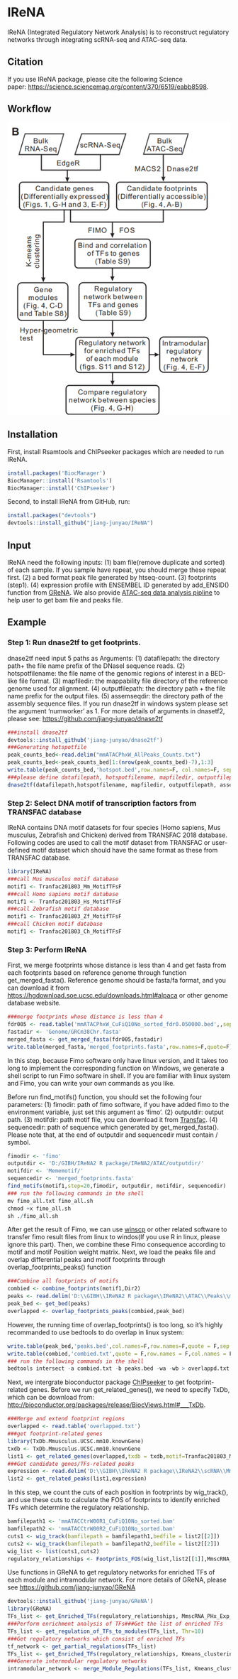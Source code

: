 
<!-- README.md is generated from README.Rmd. Please edit that file -->

# IReNA

<!-- badges: start -->
<!-- badges: end -->

IReNA (Integrated Regulatory Network Analysis) is to reconstruct
regulatory networks through integrating scRNA-seq and ATAC-seq data.

## Citation

If you use IReNA package, please cite the following Science
paper: <https://science.sciencemag.org/content/370/6519/eabb8598>.

## Workflow

![workflow](workflow.png)

## Installation

First, install Rsamtools and ChIPseeker packages which are needed to run
IReNA.

``` r
install.packages('BiocManager')
BiocManager::install('Rsamtools')
BiocManager::install('ChIPseeker')
```

Second, to install IReNA from GitHub, run:

``` r
install.packages("devtools")
devtools::install_github("jiang-junyao/IReNA")
```

## Input

IReNA need the following inputs: (1) bam file(remove duplicate and
sorted) of each sample. If you sample have repeat, you should merge
these repeat first. (2) a bed format peak file generated by htseq-count.
(3) footprints (step1). (4) expression profile with ENSEMBEL ID
generated by add\_ENSID() function from
[GReNA](https://github.com/jiang-junyao/GReNA). We also provide
[ATAC-seq data analysis
pipline](https://github.com/jiang-junyao/ATAC-seq-pipline) to help user
to get bam file and peaks file.

## Example

### Step 1: Run dnase2tf to get footprints.

dnase2tf need input 5 paths as Arguments: (1) datafilepath: the
directory path+ the file name prefix of the DNaseI sequence reads. (2)
hotspotfilename: the file name of the genomic regions of interest in a
BED-like file format. (3) mapfiledir: the mappability file directory of
the reference genome used for alignment. (4) outputfilepath: the
directory path + the file name prefix for the output files. (5)
assemseqdir: the directory path of the assembly sequence files. If you
run dnase2tf in windows system please set the argument ‘numworker’ as 1.
For more details of arguments in dnasetf2, please see:
<https://github.com/jiang-junyao/dnase2tf>

``` r
###install dnase2tf
devtools::install_github('jiang-junyao/dnase2tf')
###Generating hotspotfile
peak_counts_bed<-read.delim("mmATACPhxW_AllPeaks_Counts.txt")
peak_counts_bed<-peak_counts_bed[1:(nrow(peak_counts_bed)-7),1:3]
write.table(peak_counts_bed,'hotspot.bed',row.names=F, col.names=F, sep=' ', quote=F)
###please define datafilepath, hotspotfilename, mapfiledir, outputfilepath, assemseqdir first, and then run the dnase2tf function.
dnase2tf(datafilepath,hotspotfilename, mapfiledir, outputfilepath, assemseqdir, biascorrection='dimer', FDRs = c(0.01, 0.05, 1), numworker=30, paired=T)
```

### Step 2: Select DNA motif of transcription factors from TRANSFAC database

IReNA contains DNA motif datasets for four species (Homo sapiens, Mus
musculus, Zebrafish and Chicken) derived from TRANSFAC 2018 database.
Following codes are used to call the motif dataset from TRANSFAC or
user-defined motif dataset which should have the same format as these
from TRANSFAC database.

``` r
library(IReNA)
###call Mus musculus motif database
motif1 <- Tranfac201803_Mm_MotifTFsF
###call Homo sapiens motif database
motif1 <- Tranfac201803_Hs_MotifTFsF
###call Zebrafish motif database
motif1 <- Tranfac201803_Zf_MotifTFsF
###call Chicken motif database
motif1 <- Tranfac201803_Ch_MotifTFsF
```

### Step 3: Perform IReNA

First, we merge footprints whose distance is less than 4 and get fasta
from each footprints based on reference genome through function
get\_merged\_fasta(). Reference genome should be fasta/fa format, and
you can download it from
<https://hgdownload.soe.ucsc.edu/downloads.html#alpaca> or other genome
database website.

``` r
###merge footprints whose distance is less than 4
fdr005 <- read.table('mmATACPhxW_CuFiQ10No_sorted_fdr0.050000.bed',,sep='\t',header = T)
fastadir <- 'Genome/GRCm38Chr.fasta' 
merged_fasta <- get_merged_fasta(fdr005,fastadir)
write.table(merged_fasta,'merged_footprints.fasta',row.names=F,quote=F)
```

In this step, because Fimo software only have linux version, and it
takes too long to implement the corresponding function on Windows, we
generate a shell script to run Fimo software in shell. If you are
familiar with linux system and Fimo, you can write your own commands as
you like.

Before run find\_motifs() function, you should set the following four
parameters: (1) fimodir: path of fimo software, if you have added fimo
to the environment variable, just set this argument as ‘fimo’. (2)
outputdir: output path. (3) motifdir: path motif file, you can download
it from [Transfac](https://genexplain.com/transfac/). (4) sequencedir:
path of sequence which generated by get\_merged\_fasta(). Please note
that, at the end of outputdir and sequencedir must contain / symbol.

``` r
fimodir <- 'fimo'
outputdir <- 'D:/GIBH/IReNA2 R package/IReNA2/ATAC/outputdir/'
motifdir <- 'Mememotif/'
sequencedir <- 'merged_footprints.fasta'
find_motifs(motif1,step=20,fimodir, outputdir, motifdir, sequencedir)
### run the following commands in the shell
mv fimo_all.txt fimo_all.sh
chmod +x fimo_all.sh
sh ./fimo_all.sh
```

After get the result of Fimo, we can use
[winscp](https://winscp.net/eng/download.php) or other related software
to transfer fimo result files from linux to windos(If you use R in
linux, please ignore this part). Then, we combine these Fimo consequence
according to motif and motif Position weight matrix. Next, we load the
peaks file and overlap differential peaks and motif footprints through
overlap\_footprints\_peaks() function

``` r
###Combine all footprints of motifs
combied <- combine_footprints(motif1,Dir2)
peaks <- read.delim('D:\\GIBH\\IReNA2 R package\\IReNA2\\ATAC\\Peaks\\mmATACPhxW_FcLog15Fdr05Diff.txt')
peak_bed <- get_bed(peaks)
overlapped <- overlap_footprints_peaks(combied,peak_bed)
```

However, the running time of overlap\_footprints() is too long, so it’s
highly recommanded to use bedtools to do overlap in linux system:

``` r
write.table(peak_bed,'peaks.bed',col.names=F,row.names=F,quote = F,sep = '\t')
write.table(combied,'combied.txt',quote = F,row.names = F,col.names = F,sep = '\t')
### run the following commands in the shell
bedtools intersect -a combied.txt -b peaks.bed -wa -wb > overlappd.txt
```

Next, we intergrate bioconductor package
[ChIPseeker](https://bioconductor.org/packages/release/bioc/vignettes/ChIPseeker/inst/doc/ChIPseeker.html)
to get footprint-related genes. Before we run get\_related\_genes(), we
need to specify TxDb, which can be download from:
<http://bioconductor.org/packages/release/BiocViews.html#___TxDb>.

``` r
###Merge and extend footprint regions
overlapped <- read.table('overlapped.txt')
###get footprint-related genes
library(TxDb.Mmusculus.UCSC.mm10.knownGene)
txdb <- TxDb.Mmusculus.UCSC.mm10.knownGene
list1 <- get_related_genes(overlapped,txdb = txdb,motif=Tranfac201803_Mm_MotifTFsF,Species = 'Mm')
###Get candidate genes/TFs-related peaks
expression <- read.delim('D:\\GIBH\\IReNA2 R package\\IReNA2\\scRNA\\MmscRNA_PHx_Exp_NewF.txt')
list2 <- get_related_peaks(list1,expression)
```

In this step, we count the cuts of each position in footrprints by
wig\_track(), and use these cuts to calculate the FOS of footprints to
identify enriched TFs which determine the regulatory relationship.

``` r
bamfilepath1 <- 'mmATACCtrW00R1_CuFiQ10No_sorted.bam'
bamfilepath2 <- 'mmATACCtrW00R2_CuFiQ10No_sorted.bam'
cuts1 <- wig_track(bamfilepath = bamfilepath1,bedfile = list2[[2]])
cuts2 <- wig_track(bamfilepath = bamfilepath2,bedfile = list2[[2]])
wig_list <- list(cuts1,cuts2)
regulatory_relationships <- Footprints_FOS(wig_list,list2[[1]],MmscRNA_PHx_Exp_NewF)
```

Use functions in GReNA to get regulatory networks for enriched TFs of
each module and intramodular network. For more details of GReNA, please
see <https://github.com/jiang-junyao/GReNA>

``` r
devtools::install_github('jiang-junyao/GReNA')
library(GReNA)
TFs_list <- get_Enriched_TFs(regulatory_relationships, MmscRNA_PHx_Exp_NewF, TFFdrThr1=2)
###Perform enrichment analysis of TFs###Get the list of enriched TFs 
TFs_list <- get_regulation_of_TFs_to_modules(TFs_list, Thr=10)
###Get regulatory networks which consist of enriched TFs
tf_network <- get_partial_regulations(TFs_list)
TFs_list <- get_Enriched_TFs(regulatory_relationships, Kmeans_clustering_ENS, TFFdrThr1=2)
###Generate intermodular regulatory networks
intramodular_network <- merge_Module_Regulations(TFs_list, Kmeans_clustering, ModuleThr1=0.05)
```
